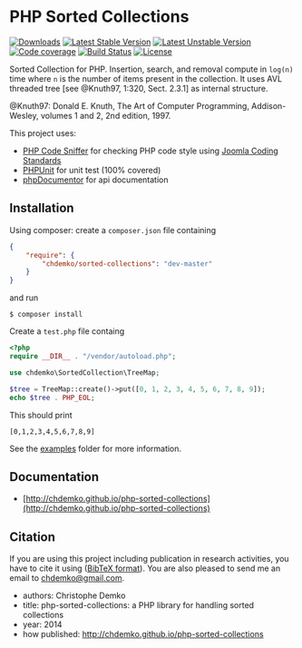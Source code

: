 PHP Sorted Collections
======================
[![Downloads](https://poser.pugx.org/chdemko/sorted-collections/d/total.png)](https://packagist.org/packages/chdemko/sorted-collections)
[![Latest Stable Version](https://poser.pugx.org/chdemko/sorted-collections/version.png)](https://packagist.org/packages/chdemko/sorted-collections)
[![Latest Unstable Version](https://poser.pugx.org/chdemko/sorted-collections/v/unstable.png)](https://packagist.org/packages/chdemko/sorted-collections)
[![Code coverage](https://coveralls.io/repos/chdemko/php-sorted-collections/badge.png?branch=master)](https://coveralls.io/r/chdemko/php-sorted-collections?branch=master)
[![Build Status](https://secure.travis-ci.org/chdemko/php-sorted-collections.png)](http://travis-ci.org/chdemko/php-sorted-collections)
[![License](https://poser.pugx.org/chdemko/sorted-collections/license.png)](http://www.cecill.info/licences/Licence_CeCILL-B_V1-en.html)

Sorted Collection for PHP. Insertion, search, and removal compute in `log(n)` time where `n` is the number of items present in the collection. It uses AVL threaded tree [see @Knuth97, 1:320, Sect. 2.3.1] as internal structure.

@Knuth97: Donald E. Knuth, The Art of Computer Programming, Addison-Wesley, volumes 1 and 2, 2nd edition, 1997.

This project uses:

* [PHP Code Sniffer](http://pear.php.net/package/PHP_CodeSniffer) for checking PHP code style using [Joomla Coding Standards](https://github.com/joomla/coding-standards)
* [PHPUnit](http://phpunit.de/) for unit test (100% covered)
* [phpDocumentor](http://http://www.phpdoc.org/) for api documentation

Installation
------------

Using composer: create a `composer.json` file containing
~~~json
{
	"require": {
		"chdemko/sorted-collections": "dev-master"
	}
}
~~~
and run
~~~
$ composer install
~~~

Create a `test.php` file containg
~~~php
<?php
require __DIR__ . "/vendor/autoload.php";

use chdemko\SortedCollection\TreeMap;

$tree = TreeMap::create()->put([0, 1, 2, 3, 4, 5, 6, 7, 8, 9]);
echo $tree . PHP_EOL;
~~~
This should print
~~~
[0,1,2,3,4,5,6,7,8,9]
~~~
See the [examples](https://github.com/chdemko/php-sorted-collections/tree/master/examples) folder for more information.

Documentation
-------------

* [http://chdemko.github.io/php-sorted-collections](http://chdemko.github.io/php-sorted-collections)

Citation
--------

If you are using this project including publication in research activities, you have to cite it using ([BibTeX format](https://raw.github.com/chdemko/php-sorted-collections/master/cite.bib)). You are also pleased to send me an email to chdemko@gmail.com.
* authors: Christophe Demko
* title: php-sorted-collections: a PHP library for handling sorted collections
* year: 2014
* how published: http://chdemko.github.io/php-sorted-collections


